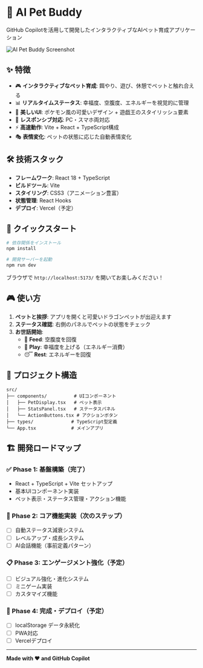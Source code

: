 # 🐾 AI Pet Buddy

GitHub Copilotを活用して開発したインタラクティブなAIペット育成アプリケーション

![AI Pet Buddy Screenshot](https://via.placeholder.com/600x400?text=AI+Pet+Buddy+Screenshot)

## ✨ 特徴

- 🎮 **インタラクティブなペット育成**: 餌やり、遊び、休憩でペットと触れ合える
- 📊 **リアルタイムステータス**: 幸福度、空腹度、エネルギーを視覚的に管理
- 🎨 **美しいUI**: ポケモン風の可愛いデザイン + 遊戯王のスタイリッシュ要素
- 📱 **レスポンシブ対応**: PC・スマホ両対応
- ⚡ **高速動作**: Vite + React + TypeScript構成
- 🎭 **表情変化**: ペットの状態に応じた自動表情変化

## 🛠️ 技術スタック

- **フレームワーク**: React 18 + TypeScript
- **ビルドツール**: Vite
- **スタイリング**: CSS3（アニメーション豊富）
- **状態管理**: React Hooks
- **デプロイ**: Vercel（予定）

## 🚀 クイックスタート

```bash
# 依存関係をインストール
npm install

# 開発サーバーを起動
npm run dev
```

ブラウザで `http://localhost:5173/` を開いてお楽しみください！

## 🎮 使い方

1. **ペットと挨拶**: アプリを開くと可愛いドラゴンペットが出迎えます
2. **ステータス確認**: 右側のパネルでペットの状態をチェック
3. **お世話開始**:
   - 🍖 **Feed**: 空腹度を回復
   - 🎾 **Play**: 幸福度を上げる（エネルギー消費）
   - 😴 **Rest**: エネルギーを回復

## 📂 プロジェクト構造

```
src/
├── components/          # UIコンポーネント
│   ├── PetDisplay.tsx   # ペット表示
│   ├── StatsPanel.tsx   # ステータスパネル
│   └── ActionButtons.tsx # アクションボタン
├── types/              # TypeScript型定義
└── App.tsx             # メインアプリ
```

## 🏗️ 開発ロードマップ

### ✅ Phase 1: 基盤構築（完了）
- React + TypeScript + Vite セットアップ
- 基本UIコンポーネント実装
- ペット表示・ステータス管理・アクション機能

### 🚧 Phase 2: コア機能実装（次のステップ）
- [ ] 自動ステータス減衰システム
- [ ] レベルアップ・成長システム
- [ ] AI会話機能（事前定義パターン）

### 📋 Phase 3: エンゲージメント強化（予定）
- [ ] ビジュアル強化・進化システム
- [ ] ミニゲーム実装
- [ ] カスタマイズ機能

### 🚀 Phase 4: 完成・デプロイ（予定）
- [ ] localStorage データ永続化
- [ ] PWA対応
- [ ] Vercelデプロイ

---

**Made with ❤️ and GitHub Copilot**
